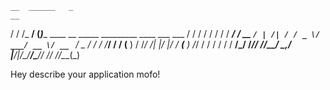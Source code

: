     __  ______   _                                                       __
   / / /_  __/  (_)____   ____ __      _____  _________  ____ ___  ___  / /
  / /   / /    / / ___/  / __ `/ | /| / / _ \/ ___/ __ \/ __ `__ \/ _ \/ /
 / /___/ /    / (__  )  / /_/ /| |/ |/ /  __(__  ) /_/ / / / / / /  __/_/
/_____/_/    /_/____/   \__,_/ |__/|__/\___/____/\____/_/ /_/ /_/\___(_)


Hey describe your application mofo!
